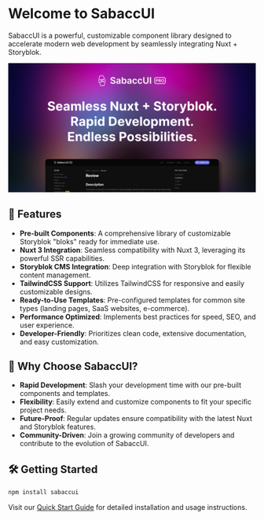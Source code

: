 # Welcome to SabaccUI

SabaccUI is a powerful, customizable component library designed to accelerate modern web development by seamlessly integrating Nuxt + Storyblok.

![SabaccUI teaser](/sabaccui_banner.png)

## 🚀 Features

- **Pre-built Components**: A comprehensive library of customizable Storyblok "bloks" ready for immediate use.
- **Nuxt 3 Integration**: Seamless compatibility with Nuxt 3, leveraging its powerful SSR capabilities.
- **Storyblok CMS Integration**: Deep integration with Storyblok for flexible content management.
- **TailwindCSS Support**: Utilizes TailwindCSS for responsive and easily customizable designs.
- **Ready-to-Use Templates**: Pre-configured templates for common site types (landing pages, SaaS websites, e-commerce).
- **Performance Optimized**: Implements best practices for speed, SEO, and user experience.
- **Developer-Friendly**: Prioritizes clean code, extensive documentation, and easy customization.

## 🎯 Why Choose SabaccUI?

- **Rapid Development**: Slash your development time with our pre-built components and templates.
- **Flexibility**: Easily extend and customize components to fit your specific project needs.
- **Future-Proof**: Regular updates ensure compatibility with the latest Nuxt and Storyblok features.
- **Community-Driven**: Join a growing community of developers and contribute to the evolution of SabaccUI.

## 🛠️ Getting Started

```bash
npm install sabaccui
```

Visit our [Quick Start Guide](https://www.sabaccui.com/pro/getting-started/quick-start) for detailed installation and usage instructions.

